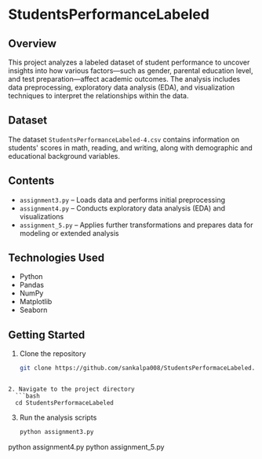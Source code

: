 # StudentsPerformanceLabeled

## Overview

This project analyzes a labeled dataset of student performance to uncover insights into how various factors—such as gender, parental education level, and test preparation—affect academic outcomes. The analysis includes data preprocessing, exploratory data analysis (EDA), and visualization techniques to interpret the relationships within the data.

## Dataset

The dataset `StudentsPerformanceLabeled-4.csv` contains information on students' scores in math, reading, and writing, along with demographic and educational background variables.

## Contents

- `assignment3.py` – Loads data and performs initial preprocessing  
- `assignment4.py` – Conducts exploratory data analysis (EDA) and visualizations  
- `assignment_5.py` – Applies further transformations and prepares data for modeling or extended analysis  

## Technologies Used

- Python  
- Pandas  
- NumPy  
- Matplotlib  
- Seaborn  

## Getting Started

1. Clone the repository  
   ```bash
   git clone https://github.com/sankalpa008/StudentsPerformaceLabeled.git
```

2. Navigate to the project directory
  ```bash
  cd StudentsPerformaceLabeled
```

3. Run the analysis scripts
   ```bash
   python assignment3.py
python assignment4.py
python assignment_5.py
```
         
